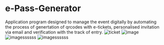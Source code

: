 # e-Pass-Generator
Application program designed to manage the event digitally by automating the process of genertation of qrcodes with e-tickets, personalised invitation via email and  verification with the track of entry.
![ticket](https://user-images.githubusercontent.com/75332947/190310303-2fc0f91e-2971-4d3e-ae5a-1768e73a8517.png)
![image](https://user-images.githubusercontent.com/75332947/190310514-3b7e18da-5c53-4134-8533-c60f9f5e37ae.png)
![imagessssss](https://user-images.githubusercontent.com/75332947/190310573-c62c7a55-fdd0-44e1-a85d-a8ff80ccfada.jpg)
![imagessssss](https://user-images.githubusercontent.com/75332947/190310580-70719817-014c-4b5a-807b-9e8a16d9673b.jpg)
